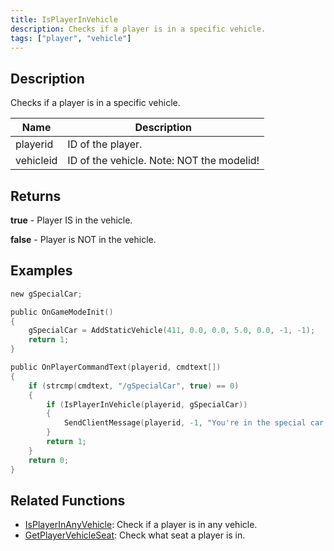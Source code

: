 ```yaml
---
title: IsPlayerInVehicle
description: Checks if a player is in a specific vehicle.
tags: ["player", "vehicle"]
---
```


## Description

Checks if a player is in a specific vehicle.

| Name      | Description                               |
| --------- | ----------------------------------------- |
| playerid  | ID of the player.                         |
| vehicleid | ID of the vehicle. Note: NOT the modelid! |

## Returns

**true** - Player IS in the vehicle.

**false** - Player is NOT in the vehicle.

## Examples

```c
new gSpecialCar;

public OnGameModeInit()
{
    gSpecialCar = AddStaticVehicle(411, 0.0, 0.0, 5.0, 0.0, -1, -1);
    return 1;
}

public OnPlayerCommandText(playerid, cmdtext[])
{
    if (strcmp(cmdtext, "/gSpecialCar", true) == 0)
    {
        if (IsPlayerInVehicle(playerid, gSpecialCar))
        {
            SendClientMessage(playerid, -1, "You're in the special car!");
        }
        return 1;
    }
    return 0;
}
```

## Related Functions

- [IsPlayerInAnyVehicle](IsPlayerInAnyVehicle): Check if a player is in any vehicle.
- [GetPlayerVehicleSeat](GetPlayerVehicleSeat): Check what seat a player is in.
